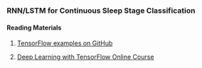 ### RNN/LSTM for Continuous Sleep Stage Classification ###

#### Reading Materials ####

1. [TensorFlow examples on GitHub](https://github.com/aymericdamien/TensorFlow-Examples)

2. [Deep Learning with TensorFlow Online Course](https://courses.cognitiveclass.ai/)
